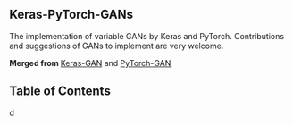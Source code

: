 ## Keras-PyTorch-GANs
The implementation of variable GANs by Keras and PyTorch. Contributions and suggestions of GANs to implement are very welcome.

<b> Merged from </b> [Keras-GAN](https://github.com/eriklindernoren/Keras-GAN) and [PyTorch-GAN](https://github.com/eriklindernoren/PyTorch-GAN)

## Table of Contents
d